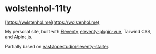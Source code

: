 # wolstenhol-11ty

[https://wolstenhol.me](https://wolstenhol.me)

My personal site, built with [Eleventy](https://www.11ty.dev), [eleventy-plugin-vue](https://github.com/11ty/eleventy-plugin-vue), Tailwind CSS, and Alpine.js.

Partially based on [eastslopestudio/eleventy-starter](https://github.com/eastslopestudio/eleventy-starter).

